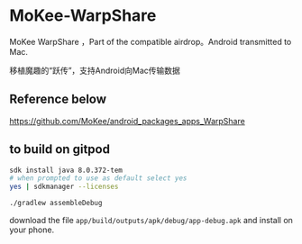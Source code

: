 # MoKee-WarpShare

MoKee WarpShare ，Part of the compatible airdrop。Android transmitted to Mac.

移植魔趣的“跃传”，支持Android向Mac传输数据

## Reference below

https://github.com/MoKee/android_packages_apps_WarpShare

## to build on gitpod

```bash
sdk install java 8.0.372-tem
# when prompted to use as default select yes
yes | sdkmanager --licenses

./gradlew assembleDebug
```

download the file `app/build/outputs/apk/debug/app-debug.apk` and install on your phone.
